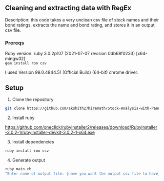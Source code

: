 ## Cleaning and extracting data with RegEx
Description: this code takes a very unclean csv file of stock names and their bond ratings, extracts the name and bond rating, and stores it in an output csv file.
### Prereqs
Ruby version: ruby 3.0.2p107 (2021-07-07 revision 0db68f0233) [x64-mingw32] <br />
`gem install roo csv` <br/>

I used Version 99.0.4844.51 (Official Build) (64-bit) chrome driver. <br />

## Setup
1. Clone the repository

```bash
git clone https://github.com/akshith27hiremath/Stock-Analysis-with-Pandas-and-Plotly.git
```

2. Install ruby

<a href = "https://github.com/oneclick/rubyinstaller2/releases/download/RubyInstaller-3.0.2-1/rubyinstaller-devkit-3.0.2-1-x64.exe">https://github.com/oneclick/rubyinstaller2/releases/download/RubyInstaller-3.0.2-1/rubyinstaller-devkit-3.0.2-1-x64.exe</a>


3. Install dependencies

```bash
ruby install roo csv
```

4. Generate output
```bash
ruby main.rb
"Enter name of output file: {name you want the output csv file to have}"
```
